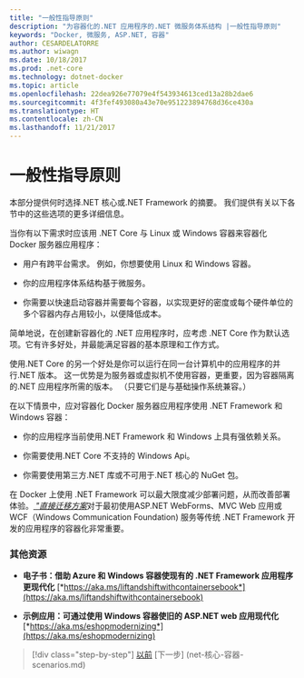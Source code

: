 ```yaml
---
title: "一般性指导原则"
description: "为容器化的.NET 应用程序的.NET 微服务体系结构 |一般性指导原则"
keywords: "Docker, 微服务, ASP.NET, 容器"
author: CESARDELATORRE
ms.author: wiwagn
ms.date: 10/18/2017
ms.prod: .net-core
ms.technology: dotnet-docker
ms.topic: article
ms.openlocfilehash: 22dea926e77079e4f543934613ced13a28b2dae6
ms.sourcegitcommit: 4f3fef493080a43e70e951223894768d36ce430a
ms.translationtype: HT
ms.contentlocale: zh-CN
ms.lasthandoff: 11/21/2017
---
```

# <a name="general-guidance"></a>一般性指导原则

本部分提供何时选择.NET 核心或.NET Framework 的摘要。 我们提供有关以下各节中的这些选项的更多详细信息。

当你有以下需求时应该用 .NET Core 与 Linux 或 Windows 容器来容器化 Docker 服务器应用程序：

-   用户有跨平台需求。 例如，你想要使用 Linux 和 Windows 容器。

-   你的应用程序体系结构基于微服务。

-   你需要以快速启动容器并需要每个容器，以实现更好的密度或每个硬件单位的多个容器内存占用较小，以便降低成本。

简单地说，在创建新容器化的 .NET 应用程序时，应考虑 .NET Core 作为默认选项。它有许多好处，并最能满足容器的基本原理和工作方式。

使用.NET Core 的另一个好处是你可以运行在同一台计算机中的应用程序的并行.NET 版本。 这一优势是为服务器或虚拟机不使用容器，更重要，因为容器隔离的.NET 应用程序所需的版本。 （只要它们是与基础操作系统兼容。）

在以下情景中，应对容器化 Docker 服务器应用程序使用 .NET Framework 和 Windows 容器：

-   你的应用程序当前使用.NET Framework 和 Windows 上具有强依赖关系。

-   你需要使用.NET Core 不支持的 Windows Api。

-   你需要使用第三方.NET 库或不可用于.NET 核心的 NuGet 包。

在 Docker 上使用 .NET Framework 可以最大限度减少部署问题，从而改善部署体验。[ *"直接迁移方案*](https://aka.ms/liftandshiftwithcontainersebook)对于最初使用ASP.NET WebForms、MVC Web 应用或 WCF（Windows Communication Foundation) 服务等传统 .NET Framework 开发的应用程序的容器化非常重要。

### <a name="additional-resources"></a>其他资源

-   **电子书：借助 Azure 和 Windows 容器使现有的 .NET Framework 应用程序更现代化**
    [*https://aka.ms/liftandshiftwithcontainersebook*](https://aka.ms/liftandshiftwithcontainersebook)

-   **示例应用：可通过使用 Windows 容器使旧的 ASP.NET web 应用现代化**
    [*https://aka.ms/eshopmodernizing*](https://aka.ms/eshopmodernizing)


>[!div class="step-by-step"]
[以前](index.md) [下一步] (net-核心-容器-scenarios.md)
